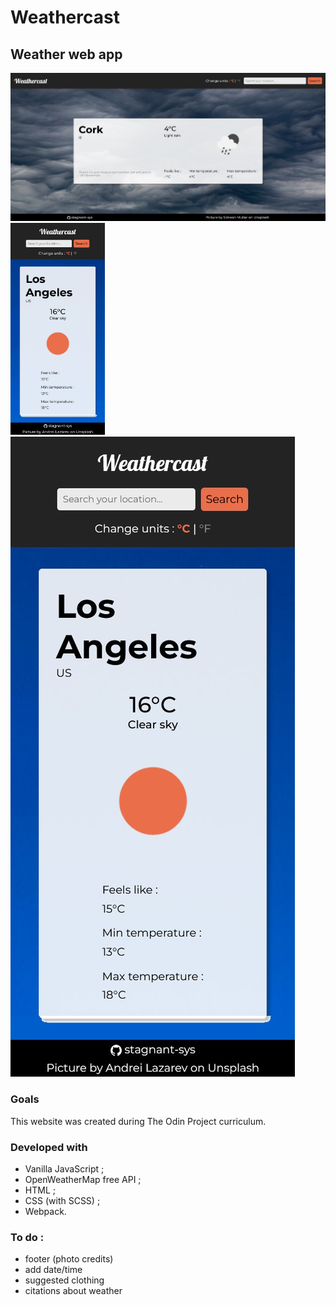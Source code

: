 # Weathercast

## Weather web app

![Desktop view](./md_images/desktop.jpg "Desktop view") <img src="./md_images/mobile.jpg" alt="Mobile view" height="339">
![Mobile view](./md_images/mobile.jpg "Mobile view")



### Goals

This website was created during The Odin Project curriculum.


### Developed with

- Vanilla JavaScript ;
- OpenWeatherMap free API ;
- HTML ;
- CSS (with SCSS) ;
- Webpack.


### To do :
  - footer (photo credits)
  - add date/time
  - suggested clothing
  - citations about weather